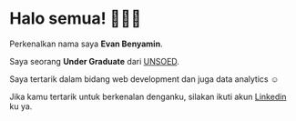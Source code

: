 
<!--
**EvanBenyamin/EvanBenyamin** is a ✨ _special_ ✨ repository because its `README.md` (this file) appears on your GitHub profile.

Here are some ideas to get you started:

- 🔭 I’m currently working on ...
- 🌱 I’m currently learning ...
- 👯 I’m looking to collaborate on ...
- 🤔 I’m looking for help with ...
- 💬 Ask me about ...
- 📫 How to reach me: ...
- 😄 Pronouns: ...
- ⚡ Fun fact: ...
-->
# Halo semua! 👋👋👋

Perkenalkan nama saya **Evan Benyamin**.<br>

Saya seorang **Under Graduate** dari  [UNSOED](https://www.unsoed.ac.id/).<br>

Saya tertarik dalam bidang web development dan juga data analytics ☺ <br>

Jika kamu tertarik untuk berkenalan denganku, silakan ikuti akun [Linkedin](https://www.linkedin.com/in/evan-benyamin-5091ab228/) ku ya.
